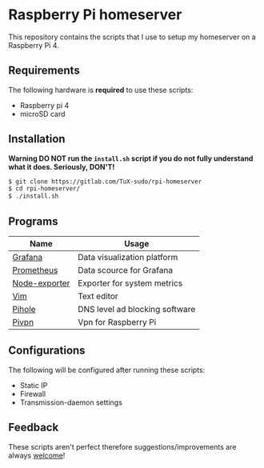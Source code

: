# Raspberry Pi homeserver

This repository contains the scripts that I use to setup my homeserver on a Raspberry Pi 4.

## Requirements

The following hardware is **required** to use these scripts:
- Raspberry pi 4
- microSD card

## Installation

**Warning DO NOT run the `install.sh` script if you do not fully understand what it does. Seriously, DON'T!**

```bash
$ git clone https://gitlab.com/TuX-sudo/rpi-homeserver
$ cd rpi-homeserver/
$ ./install.sh
```

## Programs

| Name  | Usage |
| ------------- | ------------- |
| [Grafana](https://github.com/grafana/grafana) | Data visualization platform |
| [Prometheus](https://github.com/prometheus/prometheus) | Data scource for Grafana |
| [Node-exporter](https://github.com/prometheus/node_exporter) | Exporter for system metrics |
| [Vim](https://github.com/vim/vim) | Text editor |
| [Pihole](https://github.com/pi-hole/pi-hole) | DNS level ad blocking software |
| [Pivpn](https://github.com/pivpn/pivpn) | Vpn for Raspberry Pi |

## Configurations

The following will be configured after running these scripts:
- Static IP
- Firewall
- Transmission-daemon settings

## Feedback

These scripts aren't perfect therefore suggestions/improvements are always [welcome](https://gitlab.com/sudo_TuX/rpi-nas/-/issues)!
